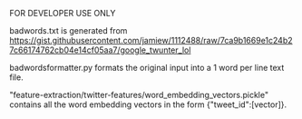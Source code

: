 FOR DEVELOPER USE ONLY

badwords.txt is generated from https://gist.githubusercontent.com/jamiew/1112488/raw/7ca9b1669e1c24b27c66174762cb04e14cf05aa7/google_twunter_lol

badwordsformatter.py formats the original input into a 1 word per line text file.


"feature-extraction/twitter-features/word_embedding_vectors.pickle" contains all the word embedding vectors in the form {"tweet_id":[vector]}. 


